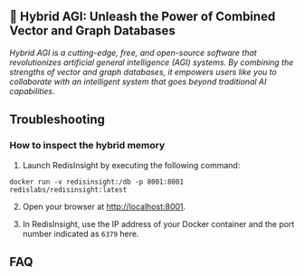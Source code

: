 ## 🚀 Hybrid AGI: Unleash the Power of Combined Vector and Graph Databases

*Hybrid AGI is a cutting-edge, free, and open-source software that revolutionizes artificial general intelligence (AGI) systems. By combining the strengths of vector and graph databases, it empowers users like you to collaborate with an intelligent system that goes beyond traditional AI capabilities.*

## Troubleshooting

### How to inspect the hybrid memory

1. Launch RedisInsight by executing the following command:
```
docker run -v redisinsight:/db -p 8001:8001 redislabs/redisinsight:latest
```

2. Open your browser at [http://localhost:8001](http://localhost:8001).

3. In RedisInsight, use the IP address of your Docker container and the port number indicated as `6379` here.

## FAQ